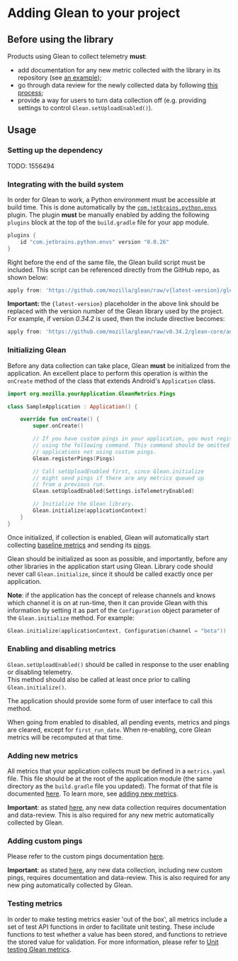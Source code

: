 # Adding Glean to your project

## Before using the library
Products using Glean to collect telemetry **must**:

- add documentation for any new metric collected with the library in its repository (see [an example](https://github.com/mozilla-mobile/android-components/blob/df429df1a193516f796f2330863af384cce820bc/components/service/glean/docs/pings/pings.md));
- go through data review for the newly collected data by following [this process](https://wiki.mozilla.org/Firefox/Data_Collection);
- provide a way for users to turn data collection off (e.g. providing settings to control
  `Glean.setUploadEnabled()`).

## Usage

### Setting up the dependency

TODO: 1556494 
<!-- Use Gradle to download the library from [maven.mozilla.org](https://maven.mozilla.org/)  -->
<!-- ([Setup repository](../../../README.md#maven-repository)): -->

<!-- ```Groovy -->
<!-- implementation "org.mozilla.components:service-glean:{latest-version}" -->
<!-- ``` -->

### Integrating with the build system

In order for Glean to work, a Python environment must be accessible at build time.
This is done automatically by the [`com.jetbrains.python.envs`](https://github.com/JetBrains/gradle-python-envs/) plugin. 
The plugin **must** be manually enabled by adding the following `plugins` block at the top of the `build.gradle` file for your app module.

```Groovy
plugins {
    id "com.jetbrains.python.envs" version "0.0.26"
}
```

Right before the end of the same file, the Glean build script must be included.
This script can be referenced directly from the GitHub repo, as shown below:

```Groovy
apply from: 'https://github.com/mozilla/glean/raw/v{latest-version}/glean-core/android/sdk_generator.gradle'
```

**Important:** the `{latest-version}` placeholder in the above link should be replaced with the version number of the Glean library used by the project. 
For example, if version *0.34.2* is used, then the include directive becomes:

```Groovy
apply from: 'https://github.com/mozilla/glean/raw/v0.34.2/glean-core/android/sdk_generator.gradle'
```

### Initializing Glean

Before any data collection can take place, Glean **must** be initialized from the application.
An excellent place to perform this operation is within the `onCreate` method of the class that extends Android's `Application` class.

```Kotlin
import org.mozilla.yourApplication.GleanMetrics.Pings

class SampleApplication : Application() {

    override fun onCreate() {
        super.onCreate()

        // If you have custom pings in your application, you must register them
        // using the following command. This command should be omitted for
        // applications not using custom pings.
        Glean.registerPings(Pings)

        // Call setUploadEnabled first, since Glean.initialize
        // might send pings if there are any metrics queued up
        // from a previous run.
        Glean.setUploadEnabled(Settings.isTelemetryEnabled)

        // Initialize the Glean library.
        Glean.initialize(applicationContext)
    }
}
```

Once initialized, if collection is enabled, Glean will automatically start collecting [baseline metrics](pings/metrics.md) and sending its [pings](pings/index.md).

Glean should be initialized as soon as possible, and importantly, before any other libraries in the application start using Glean. 
Library code should never call `Glean.initialize`, since it should be called exactly once per application.

**Note**: if the application has the concept of release channels and knows which channel it is on at run-time, then it can provide Glean with this information by setting it as part of the `Configuration` object parameter of the `Glean.initialize` method. For example:

```Kotlin
Glean.initialize(applicationContext, Configuration(channel = "beta"))
```

### Enabling and disabling metrics

`Glean.setUploadEnabled()` should be called in response to the user enabling or disabling telemetry.  
This method should also be called at least once prior to calling `Glean.initialize()`.

The application should provide some form of user interface to call this method.

When going from enabled to disabled, all pending events, metrics and pings are cleared, except for `first_run_date`.
When re-enabling, core Glean metrics will be recomputed at that time.

### Adding new metrics

All metrics that your application collects must be defined in a `metrics.yaml` file. 
This file should be at the root of the application module (the same directory as the `build.gradle` file you updated). 
The format of that file is documented [here](https://mozilla.github.io/glean_parser/metrics-yaml.html).
To learn more, see [adding new metrics](adding-new-metrics.md).

**Important**: as stated [here](#before-using-the-library), any new data collection requires documentation and data-review. This is also required for any new metric automatically collected by Glean.

### Adding custom pings

Please refer to the custom pings documentation [here](pings/custom.md).

**Important**: as stated [here](#before-using-the-library), any new data collection, including new custom pings, requires documentation and data-review. This is also required for any new ping automatically collected by Glean.

### Testing metrics

In order to make testing metrics easier 'out of the box', all metrics include a set of test API functions in order to facilitate unit testing.  These include functions to test whether a value has been stored, and functions to retrieve the stored value for validation.  For more information, please refer to [Unit testing Glean metrics](testing-metrics.md).

